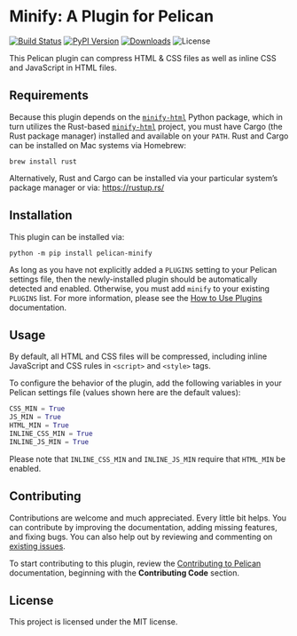 Minify: A Plugin for Pelican
============================

[![Build Status](https://img.shields.io/github/actions/workflow/status/pelican-plugins/minify/main.yml?branch=main)](https://github.com/pelican-plugins/minify/actions)
[![PyPI Version](https://img.shields.io/pypi/v/pelican-minify)](https://pypi.org/project/pelican-minify/)
[![Downloads](https://img.shields.io/pypi/dm/pelican-minify)](https://pypi.org/project/pelican-minify/)
![License](https://img.shields.io/pypi/l/pelican-minify?color=blue)

This Pelican plugin can compress HTML & CSS files as well as inline CSS and JavaScript in HTML files.

Requirements
------------

Because this plugin depends on the [`minify-html`](https://pypi.org/project/minify-html) Python package, which in turn utilizes the Rust-based [`minify-html`](https://github.com/wilsonzlin/minify-html) project, you must have Cargo (the Rust package manager) installed and available on your `PATH`. Rust and Cargo can be installed on Mac systems via Homebrew:

    brew install rust

Alternatively, Rust and Cargo can be installed via your particular system’s package manager or via: <https://rustup.rs/>

Installation
------------

This plugin can be installed via:

    python -m pip install pelican-minify

As long as you have not explicitly added a `PLUGINS` setting to your Pelican settings file, then the newly-installed plugin should be automatically detected and enabled. Otherwise, you must add `minify` to your existing `PLUGINS` list. For more information, please see the [How to Use Plugins](https://docs.getpelican.com/en/latest/plugins.html#how-to-use-plugins) documentation.

Usage
-----

By default, all HTML and CSS files will be compressed, including inline JavaScript and CSS rules in `<script>` and `<style>` tags.

To configure the behavior of the plugin, add the following variables in your Pelican settings file (values shown here are the default values):

```python
CSS_MIN = True
JS_MIN = True
HTML_MIN = True
INLINE_CSS_MIN = True
INLINE_JS_MIN = True
```

Please note that `INLINE_CSS_MIN` and `INLINE_JS_MIN` require that `HTML_MIN` be enabled.

Contributing
------------

Contributions are welcome and much appreciated. Every little bit helps. You can contribute by improving the documentation, adding missing features, and fixing bugs. You can also help out by reviewing and commenting on [existing issues][].

To start contributing to this plugin, review the [Contributing to Pelican][] documentation, beginning with the **Contributing Code** section.

[existing issues]: https://github.com/pelican-plugins/minify/issues
[Contributing to Pelican]: https://docs.getpelican.com/en/latest/contribute.html

License
-------

This project is licensed under the MIT license.
